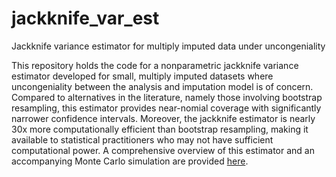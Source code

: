 # jackknife_var_est
Jackknife variance estimator for multiply imputed data under uncongeniality

This repository holds the code for a nonparametric jackknife variance estimator developed for small, multiply imputed datasets where uncongeniality between the analysis and imputation model is of concern. Compared to alternatives in the literature, namely those involving bootstrap resampling, this estimator provides near-nomial coverage with significantly narrower confidence intervals. Moreover, the jackknife estimator is nearly 30x more computationally efficient than bootstrap resampling, making it available to statistical practitioners who may not have sufficient computational power. A comprehensive overview of this estimator and an accompanying Monte Carlo simulation are provided [here](https://ieb2.github.io/thesis/). 
